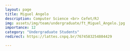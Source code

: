 ```yaml
---
layout: page
title: Miguel Angelo
description: Computer Science <br> Cefet/RJ
img: assets/img/team/undergraduate/ft_Miguel_Angelo.jpg
importance: 12
category: "Undergraduate Students"
redirect: https://lattes.cnpq.br/7674583254804429

---
```

